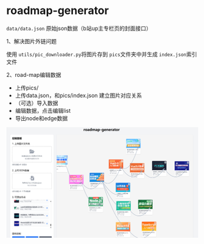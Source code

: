# roadmap-generator

`data/data.json`  原始json数据（b站up主专栏页的封面接口）

1、解决图片外链问题

使用 `utils/pic_downloader.py`将图片存到 `pics`文件夹中并生成 `index.json`索引文件

2、road-map编辑数据

- 上传pics/
- 上传data.json，和pics/index.json 建立图片对应关系
- （可选）导入数据
- 编辑数据，点击编辑list
- 导出node和edge数据

![1752398923474](assets/README/1752398923474.png)
